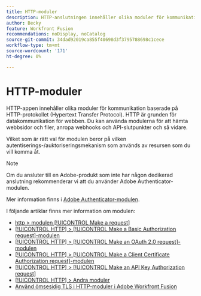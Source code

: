 ```yaml
---
title: HTTP-moduler
description: HTTP-anslutningen innehåller olika moduler för kommunikation som baseras på HTTP-protokollet (Hypertext Transfer Protocol). HTTP är grunden för datakommunikation för webben. Du kan använda modulerna för att hämta webbsidor och filer, anropa webhooks och API-slutpunkter och så vidare.
author: Becky
feature: Workfront Fusion
recommendations: noDisplay, noCatalog
source-git-commit: 34dad92019ca855f40698d3f3795788698c1cece
workflow-type: tm+mt
source-wordcount: '171'
ht-degree: 0%

---
```


# HTTP-moduler

HTTP-appen innehåller olika moduler för kommunikation baserade på HTTP-protokollet (Hypertext Transfer Protocol). HTTP är grunden för datakommunikation för webben. Du kan använda modulerna för att hämta webbsidor och filer, anropa webhooks och API-slutpunkter och så vidare.

Vilket som är rätt val för modulen beror på vilken autentiserings-/auktoriseringsmekanism som används av resursen som du vill komma åt.

>[!NOTE]
>
>Om du ansluter till en Adobe-produkt som inte har någon dedikerad anslutning rekommenderar vi att du använder Adobe Authenticator-modulen.
>
>Mer information finns i [Adobe Authenticator-modulen](/help/workfront-fusion/references/apps-and-modules/adobe-connectors/adobe-authenticator-modules.md).

I följande artiklar finns mer information om modulen:

* [http > modulen [!UICONTROL Make a request]](/help/workfront-fusion/references/apps-and-modules/http-modules/http-module-make-a-request.md)
* [[!UICONTROL HTTP] > [!UICONTROL Make a Basic Authorization request]-modulen](/help/workfront-fusion/references/apps-and-modules/http-modules/http-module-make-a-basic-auth-request.md)
* [[!UICONTROL HTTP] > [!UICONTROL Make an OAuth 2.0 request]-modulen](/help/workfront-fusion/references/apps-and-modules/http-modules/http-module-make-an-oauth-2-request.md)
* [[!UICONTROL HTTP] > [!UICONTROL Make a Client Certificate Authorization request]-modulen](/help/workfront-fusion/references/apps-and-modules/http-modules/http-module-make-a-client-cert-auth-request.md)
* [[!UICONTROL HTTP] > [!UICONTROL Make an API Key Authorization request]](/help/workfront-fusion/references/apps-and-modules/http-modules/http-module-make-an-api-key-auth-request.md)
* [[!UICONTROL HTTP] > Andra moduler](/help/workfront-fusion/references/apps-and-modules/http-modules/http-modules.md)
* [Använd ömsesidig TLS i HTTP-moduler i Adobe Workfront Fusion](/help/workfront-fusion/references/apps-and-modules/universal-connectors/use-mtls-in-http-modules.md)

